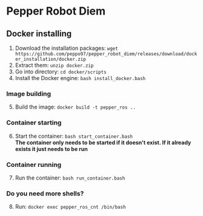 # Pepper Robot Diem
## Docker installing
1. Download the installation packages: `wget https://github.com/peppo97/pepper_robot_diem/releases/download/docker_installation/docker.zip`
2. Extract them: `unzip docker.zip`
3. Go into directory: `cd docker/scripts`
4. Install the Docker engine: `bash install_docker.bash`

### Image building
5. Build the image: `docker build -t pepper_ros ..`

### Container starting
6. Start the container: `bash start_container.bash` <br>
**The container only needs to be started if it doesn't exist. If it already exists it just needs to be run**

### Container running
7. Run the container: `bash run_container.bash`

### Do you need more shells?
8. Run: `docker exec pepper_ros_cnt /bin/bash`
